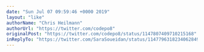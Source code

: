 ```yaml
---
date: "Sun Jul 07 09:59:46 +0000 2019"
layout: "like"
authorName: "Chris Heilmann"
authorUrl: "https://twitter.com/codepo8"
originalPost: "https://twitter.com/codepo8/status/1147807409710215168"
inReplyTo: "https://twitter.com/SaraSoueidan/status/1147796318234062849"
---
```

